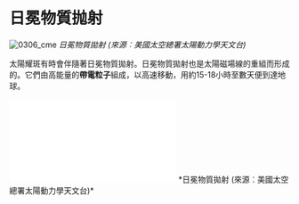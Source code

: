 # 日冕物質抛射

![0306_cme](./static/0306_cme.jpg)
*日冕物質拋射 (來源︰美國太空總署太陽動力學天文台)*

太陽耀斑有時會伴隨著日冕物質拋射。日冕物質拋射也是太陽磁場線的重組而形成的。它們由高能量的**帶電粒子**組成，以高速移動，用約15-18小時至數天便到達地球。

<iframe src="./videos/CME_eruption.mp4" frameborder="0" allowfullscreen></iframe>
*日冕物質拋射 (來源︰美國太空總署太陽動力學天文台)*
